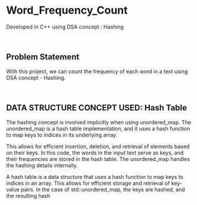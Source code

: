 # Word_Frequency_Count
Developed in C++ using DSA concept : Hashing 

<br/>

## Problem Statement
With this project, we can count the frequency of each word in a text using DSA concept - Hashing.  


<br/>

## DATA STRUCTURE CONCEPT USED: Hash Table 
The hashing concept is involved implicitly when using unordered_map. The 
unordered_map is a hash table implementation, and it uses a hash function to 
map keys to indices in its underlying array.  

This allows for efficient insertion, deletion, and retrieval of elements based on 
their keys. In this code, the words in the input text serve as keys, and their 
frequencies are stored in the hash table. The unordered_map handles the 
hashing details internally. 
 
A hash table is a data structure that uses a hash function to map keys to indices 
in an array. This allows for efficient storage and retrieval of key-value pairs. In 
the case of std::unordered_map, the keys are hashed, and the resulting hash 
